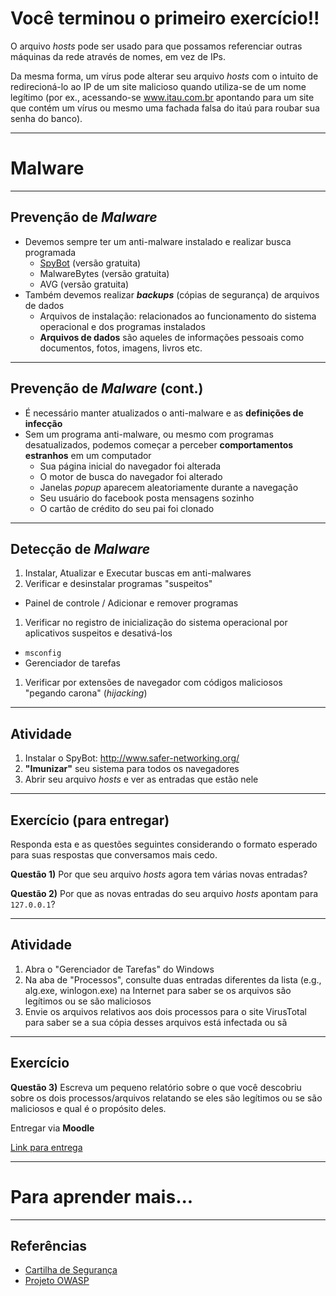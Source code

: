 # Você terminou o primeiro exercício!!

O arquivo _hosts_ pode ser usado para
que possamos referenciar outras máquinas da rede através de nomes, em vez de
IPs.

Da mesma forma, um vírus pode alterar seu arquivo _hosts_ com o intuito de
redirecioná-lo ao IP de um site malicioso quando utiliza-se de um nome legítimo
(por ex., acessando-se www.itau.com.br apontando para um site que contém um
vírus ou mesmo uma fachada falsa do itaú para roubar sua senha do banco).

---
# **Malware**
---
## **Prevenção** de _Malware_

- Devemos sempre ter um anti-malware instalado e realizar busca programada
  - [SpyBot](http://www.safer-networking.org/) (versão gratuita)
  - MalwareBytes (versão gratuita)
  - AVG (versão gratuita)
- Também devemos realizar **_backups_** (cópias de segurança) de arquivos de
  dados
  - Arquivos de instalação: relacionados ao funcionamento do sistema operacional
    e dos programas instalados
  - **Arquivos de dados** são aqueles de informações pessoais como documentos,
    fotos, imagens, livros etc.

---
## **Prevenção** de _Malware_ (cont.)

- É necessário manter atualizados o anti-malware e as **definições de infecção**
- Sem um programa anti-malware, ou mesmo com programas desatualizados, podemos
  começar a perceber **comportamentos estranhos** em um computador
  - Sua página inicial do navegador foi alterada
  - O motor de busca do navegador foi alterado
  - Janelas _popup_ aparecem aleatoriamente durante a navegação
  - Seu usuário do facebook posta mensagens sozinho
  - O cartão de crédito do seu pai foi clonado

---
## **Detecção** de _Malware_

1. Instalar, Atualizar e Executar buscas em anti-malwares
1. Verificar e desinstalar programas "suspeitos"
  - Painel de controle / Adicionar e remover programas
1. Verificar no registro de inicialização do sistema operacional por aplicativos
  suspeitos e desativá-los
  - `msconfig`
  - Gerenciador de tarefas
1. Verificar por extensões de navegador com códigos maliciosos "pegando carona"
  (_hijacking_)

---
## Atividade

1. Instalar o SpyBot: http://www.safer-networking.org/
1. **"Imunizar"** seu sistema para todos os navegadores
1. Abrir seu arquivo _hosts_ e ver as entradas que estão nele

---
## Exercício (para entregar)

Responda esta e as questões seguintes considerando o formato esperado para
suas respostas que conversamos mais cedo.

**Questão 1)** Por que seu arquivo _hosts_ agora tem várias novas entradas?

**Questão 2)** Por que as novas entradas do seu arquivo _hosts_ apontam para
`127.0.0.1`?

---
## Atividade

1. Abra o "Gerenciador de Tarefas" do Windows
1. Na aba de "Processos", consulte duas entradas diferentes da lista (e.g., alg.exe, winlogon.exe)
na Internet para saber se os arquivos são legítimos ou se são maliciosos
1. Envie os arquivos relativos aos dois processos para o site VirusTotal para saber se a sua cópia desses arquivos está infectada ou sã

---
## Exercício

**Questão 3)** Escreva um pequeno relatório sobre o que você descobriu sobre os
dois processos/arquivos relatando se eles são legítimos ou se são maliciosos e
qual é o propósito deles.

Entregar via **Moodle**

[Link para entrega](http://moodle.cefetmg.br/mod/assignment/view.php?id=13128)

---
# Para aprender mais...
---
## Referências

- [Cartilha de Segurança](http://cartilha.cert.br/)
- [Projeto OWASP](https://www.owasp.org/index.php/Main_Page)
